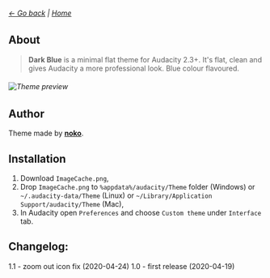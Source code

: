 ###### [← Go back](../) | [Home](../)
## About
> **Dark Blue** is a minimal flat theme for Audacity 2.3+. It's flat, clean and gives Audacity a more professional look. Blue colour flavoured.
###### ![Theme preview](https://raw.githubusercontent.com/TheRockyDoo/audacity-themes/master/previews/dark_blue.png)
## Author
Theme made by **[noko](http://gumroad.com/noko)**.
## Installation
1. Download `ImageCache.png`,
1. Drop `ImageCache.png` to `%appdata%/audacity/Theme` folder (Windows) or `~/.audacity-data/Theme` (Linux) or `~/Library/Application Support/audacity/Theme` (Mac),
1. In Audacity open `Preferences` and choose `Custom theme` under `Interface` tab.
## Changelog:
1.1 - zoom out icon fix (2020-04-24)
1.0 - first release (2020-04-19)
